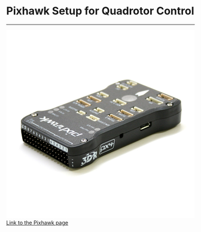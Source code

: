 # Pixhawk Setup for Quadrotor Control

---

![Pixhawk](pixhawk-logo-view.jpg)
[Link to the Pixhawk page](https://pixhawk.org/modules/pixhawk)